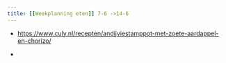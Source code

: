 ```yaml
---
title: [[Weekplanning eten]] 7-6 ->14-6 
---
```


- https://www.culy.nl/recepten/andijviestamppot-met-zoete-aardappel-en-chorizo/

- 
